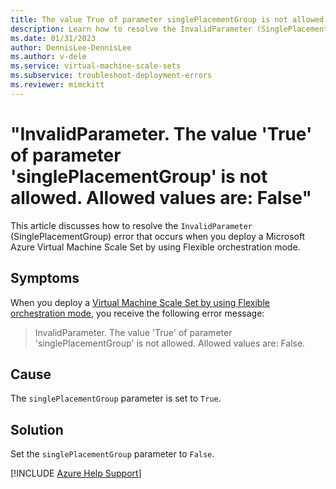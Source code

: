 ```yaml
---
title: The value True of parameter singlePlacementGroup is not allowed
description: Learn how to resolve the InvalidParameter (SinglePlacementGroup error) when you deploy a Virtual Machine Scale Set by using Flexible orchestration mode.
ms.date: 01/31/2023
author: DennisLee-DennisLee
ms.author: v-dele
ms.service: virtual-machine-scale-sets
ms.subservice: troubleshoot-deployment-errors
ms.reviewer: mimckitt
---
```

# "InvalidParameter. The value 'True' of parameter 'singlePlacementGroup' is not allowed. Allowed values are: False"

This article discusses how to resolve the `InvalidParameter` (SinglePlacementGroup) error that occurs when you deploy a Microsoft Azure Virtual Machine Scale Set by using Flexible orchestration mode. 

## Symptoms

When you deploy a [Virtual Machine Scale Set by using Flexible orchestration mode](/azure/virtual-machine-scale-sets/virtual-machine-scale-sets-orchestration-modes#scale-sets-with-flexible-orchestration), you receive the following error message:

> InvalidParameter. The value 'True' of parameter 'singlePlacementGroup' is not allowed. Allowed values are: False.

## Cause

The `singlePlacementGroup` parameter is set to `True`.

## Solution

Set the `singlePlacementGroup` parameter to `False`.

[!INCLUDE [Azure Help Support](../../includes/azure-help-support.md)]

